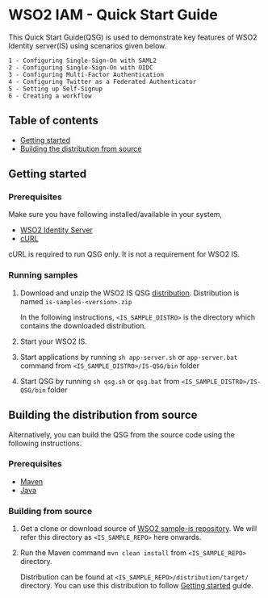 # WSO2 IAM - Quick Start Guide #

This Quick Start Guide(QSG) is used to demonstrate key features of WSO2
Identity server(IS) using scenarios given below.

    1 - Configuring Single-Sign-On with SAML2
    2 - Configuring Single-Sign-On with OIDC
    3 - Configuring Multi-Factor Authentication
    4 - Configuring Twitter as a Federated Authenticator
    5 - Setting up Self-Signup
    6 - Creating a workflow
       
## Table of contents

- [Getting started](#getting-started)
- [Building the distribution from source](#building-the-distribution-from-source)

## Getting started

### Prerequisites

Make sure you have following installed/available in your system,

* [WSO2 Identity Server](https://wso2.com/identity-and-access-management)
* [cURL](https://curl.haxx.se/download.html)

cURL is required to run QSG only. It is not a requirement for WSO2 IS.

### Running samples

1. Download and unzip the WSO2 IS QSG [distribution](https://github.com/wso2/samples-is/releases/latest).
   Distribution is named `is-samples-<version>.zip`
   
   In the following instructions, `<IS_SAMPLE_DISTRO>` is the directory which contains the downloaded distribution.
2. Start your WSO2 IS.
3. Start applications by running `sh app-server.sh` or `app-server.bat` command from `<IS_SAMPLE_DISTRO>/IS-QSG/bin` folder
4. Start QSG by running `sh qsg.sh` or `qsg.bat` from `<IS_SAMPLE_DISTRO>/IS-QSG/bin` folder

## Building the distribution from source

Alternatively, you can build the QSG from the source code using the following instructions.

### Prerequisites

* [Maven](https://maven.apache.org/download.cgi)
* [Java](http://www.oracle.com/technetwork/java/javase/downloads)

### Building from source

1. Get a clone or download source of [WSO2 sample-is repository](https://github.com/wso2/samples-is).
   We will refer this directory as `<IS_SAMPLE_REPO>` here onwards.
2. Run the Maven command `mvn clean install` from `<IS_SAMPLE_REPO>` directory.

    Distribution can be found at `<IS_SAMPLE_REPO>/distribution/target/` directory. You can use this distribution to follow
[Getting started](#getting-started) guide.
